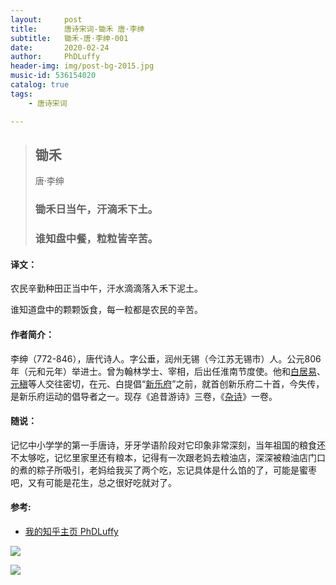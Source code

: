 ```yaml
---
layout:     post
title:      唐诗宋词-锄禾 唐·李绅
subtitle:   锄禾-唐·李绅-001
date:       2020-02-24
author:     PhDLuffy
header-img: img/post-bg-2015.jpg
music-id: 536154020
catalog: true
tags:
    - 唐诗宋词

---
```


> ## 锄禾
>
> 唐·李绅
>
> ### 锄禾日当午，汗滴禾下土。
>
> ### 谁知盘中餐，粒粒皆辛苦。



#### 译文：

农民辛勤种田正当中午，汗水滴滴落入禾下泥土。

谁知道盘中的颗颗饭食，每一粒都是农民的辛苦。

#### 作者简介：

李绅（772-846），唐代诗人。字公垂，润州无锡（今江苏无锡市）人。公元806年（元和元年）举进士。曾为翰林学士、宰相，后出任淮南节度使。他和[白居易](https://baike.baidu.com/item/白居易)、[元稹](https://baike.baidu.com/item/元稹)等人交往密切，在元、白提倡“[新乐府](https://baike.baidu.com/item/新乐府)”之前，就首创新乐府二十首，今失传，是新乐府运动的倡导者之一。现存《追昔游诗》三卷，《[杂诗](https://baike.baidu.com/item/杂诗)》一卷。

#### 随说：

记忆中小学学的第一手唐诗，牙牙学语阶段对它印象非常深刻，当年祖国的粮食还不太够吃，记忆里家里还有粮本，记得有一次跟老妈去粮油店，深深被粮油店门口的煮的粽子所吸引，老妈给我买了两个吃，忘记具体是什么馅的了，可能是蜜枣吧，又有可能是花生，总之很好吃就对了。

#### 参考:

* [我的知乎主页 PhDLuffy](https://www.zhihu.com/people/PhDLuffy)

![](https://tva1.sinaimg.cn/large/0082zybpgy1gc034h4bvij30dw0dw75y.jpg)



![](https://media.giphy.com/media/WOm8VaR0agrmNbRFbf/giphy.gif)

